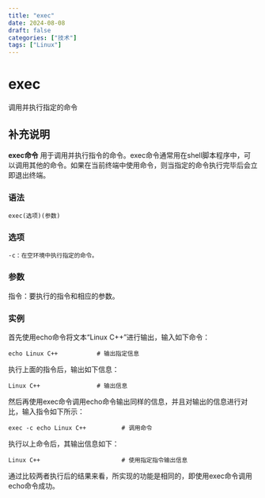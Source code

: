 ```yaml
---
title: "exec"
date: 2024-08-08
draft: false
categories: ["技术"]
tags: ["Linux"]
---
```

exec
===

调用并执行指定的命令

## 补充说明

**exec命令** 用于调用并执行指令的命令。exec命令通常用在shell脚本程序中，可以调用其他的命令。如果在当前终端中使用命令，则当指定的命令执行完毕后会立即退出终端。

###  语法

```shell
exec(选项)(参数)
```

###  选项

```shell
-c：在空环境中执行指定的命令。
```

###  参数

指令：要执行的指令和相应的参数。

###  实例

首先使用echo命令将文本“Linux C++”进行输出，输入如下命令：

```shell
echo Linux C++           # 输出指定信息
```

执行上面的指令后，输出如下信息：

```shell
Linux C++                # 输出信息
```

然后再使用exec命令调用echo命令输出同样的信息，并且对输出的信息进行对比，输入指令如下所示：

```shell
exec -c echo Linux C++          # 调用命令
```

执行以上命令后，其输出信息如下：

```shell
Linux C++                       # 使用指定指令输出信息
```

通过比较两者执行后的结果来看，所实现的功能是相同的，即使用exec命令调用echo命令成功。


